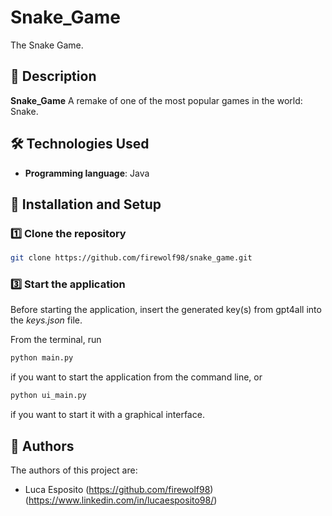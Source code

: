 # Snake_Game

The Snake Game.

## 📌 Description

**Snake_Game** A remake of one of the most popular games in the world: Snake.

## 🛠️ Technologies Used

- **Programming language**: Java

## 🚀 Installation and Setup

### 1️⃣ Clone the repository

```sh
git clone https://github.com/firewolf98/snake_game.git
```

### 3️⃣ Start the application

Before starting the application, insert the generated key(s) from gpt4all into the _keys.json_ file.

From the terminal, run

```sh
python main.py
```

if you want to start the application from the command line, or 

```sh
python ui_main.py
```

if you want to start it with a graphical interface.

## 📜 Authors

The authors of this project are:
- Luca Esposito (https://github.com/firewolf98) (https://www.linkedin.com/in/lucaesposito98/)
